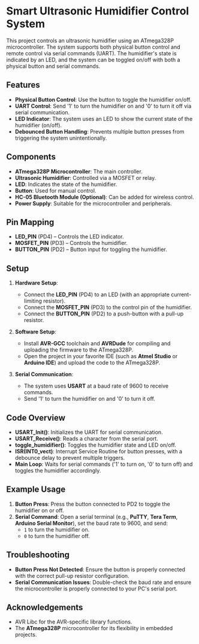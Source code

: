 # Smart Ultrasonic Humidifier Control System

This project controls an ultrasonic humidifier using an ATmega328P microcontroller. The system supports both physical button control and remote control via serial commands (UART). The humidifier's state is indicated by an LED, and the system can be toggled on/off with both a physical button and serial commands.

## Features

- **Physical Button Control**: Use the button to toggle the humidifier on/off.
- **UART Control**: Send '1' to turn the humidifier on and '0' to turn it off via serial communication.
- **LED Indicator**: The system uses an LED to show the current state of the humidifier (on/off).
- **Debounced Button Handling**: Prevents multiple button presses from triggering the system unintentionally.

## Components

- **ATmega328P Microcontroller**: The main controller.
- **Ultrasonic Humidifier**: Controlled via a MOSFET or relay.
- **LED**: Indicates the state of the humidifier.
- **Button**: Used for manual control.
- **HC-05 Bluetooth Module (Optional)**: Can be added for wireless control.
- **Power Supply**: Suitable for the microcontroller and peripherals.

## Pin Mapping

- **LED_PIN** (PD4) – Controls the LED indicator.
- **MOSFET_PIN** (PD3) – Controls the humidifier.
- **BUTTON_PIN** (PD2) – Button input for toggling the humidifier.

## Setup

1. **Hardware Setup**:
   - Connect the **LED_PIN** (PD4) to an LED (with an appropriate current-limiting resistor).
   - Connect the **MOSFET_PIN** (PD3) to the control pin of the humidifier.
   - Connect the **BUTTON_PIN** (PD2) to a push-button with a pull-up resistor.

2. **Software Setup**:
   - Install **AVR-GCC** toolchain and **AVRDude** for compiling and uploading the firmware to the ATmega328P.
   - Open the project in your favorite IDE (such as **Atmel Studio** or **Arduino IDE**) and upload the code to the ATmega328P.

3. **Serial Communication**:
   - The system uses **USART** at a baud rate of 9600 to receive commands.
   - Send '1' to turn the humidifier on and '0' to turn it off.

## Code Overview

- **USART_Init()**: Initializes the UART for serial communication.
- **USART_Receive()**: Reads a character from the serial port.
- **toggle_humidifier()**: Toggles the humidifier state and LED on/off.
- **ISR(INT0_vect)**: Interrupt Service Routine for button presses, with a debounce delay to prevent multiple triggers.
- **Main Loop**: Waits for serial commands ('1' to turn on, '0' to turn off) and toggles the humidifier accordingly.

## Example Usage

1. **Button Press**: Press the button connected to PD2 to toggle the humidifier on or off.
2. **Serial Command**: Open a serial terminal (e.g., **PuTTY**, **Tera Term**, **Arduino Serial Monitor**), set the baud rate to 9600, and send:
   - `1` to turn the humidifier on.
   - `0` to turn the humidifier off.

## Troubleshooting

- **Button Press Not Detected**: Ensure the button is properly connected with the correct pull-up resistor configuration.
- **Serial Communication Issues**: Double-check the baud rate and ensure the microcontroller is properly connected to your PC's serial port.

## Acknowledgements

- AVR Libc for the AVR-specific library functions.
- The **ATmega328P** microcontroller for its flexibility in embedded projects.

